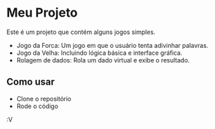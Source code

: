 # Meu Projeto
Este é um projeto que contém alguns jogos simples.
- Jogo da Forca: Um jogo em que o usuário tenta adivinhar palavras.
- Jogo da Velha: Incluindo lógica básica e interface gráfica.
- Rolagem de dados: Rola um dado virtual e exibe o resultado.

## Como usar
- Clone o repositório
- Rode o código

:V
